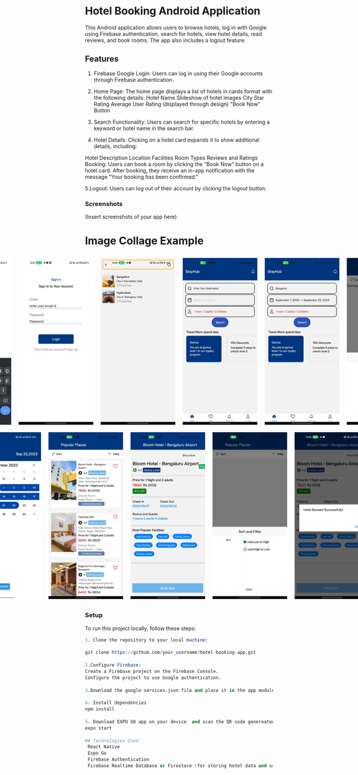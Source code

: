 # Hotel Booking Android Application
This Android application allows users to browse hotels, log in with Google using Firebase authentication, search for hotels, view hotel details, read reviews, and book rooms. The app also includes a logout feature.

## Features
1. Firebase Google Login: Users can log in using their Google accounts through Firebase authentication.

2. Home Page: The home page displays a list of hotels in cards format with the following details:
  Hotel Name
  Slideshow of hotel images
  City
  Star Rating
  Average User Rating (displayed through design)
  "Book Now" Button

3. Search Functionality: Users can search for specific hotels by entering a keyword or hotel name in the search bar.

4. Hotel Details: Clicking on a hotel card expands it to show additional details, including:

Hotel Description
Location
Facilities
Room Types
Reviews and Ratings
Booking: Users can book a room by clicking the "Book Now" button on a hotel card. After booking, they receive an in-app notification with the message "Your booking has been confirmed."

5.Logout: Users can log out of their account by clicking the logout button.

### Screenshots
(Insert screenshots of your app here)

# Image Collage Example

<div style="display: flex; justify-content: center; align-items: center;">
    <img src="/assets/p1.jpeg" alt="Image 1" width="200"  style="margin: 10px;">
    <img src="/assets/p2.jpeg" alt="Image 2" width="200"  style="margin: 10px;">
    <img src="/assets/p3.jpeg" alt="Image 3" width="200"  style="margin: 10px;">
    <img src="/assets/p4.jpeg" alt="Image 3" width="200"  style="margin: 10px;">
    <img src="/assets/p5.jpeg" alt="Image 3" width="200"  style="margin: 10px;">
    <img src="/assets/p6.jpeg" alt="Image 3" width="200"  style="margin: 10px;">
</div>
<div style="display: flex; justify-content: center; align-items: center;">
    <img src="/assets/p7.jpeg" alt="Image 1" width="200"  style="margin: 10px;">
    <img src="/assets/p8.jpeg" alt="Image 2" width="200"  style="margin: 10px;">
    <img src="/assets/p9.jpeg" alt="Image 3" width="200"  style="margin: 10px;">
    <img src="/assets/p10.jpeg" alt="Image 3" width="200"  style="margin: 10px;">
    <img src="/assets/p11.jpeg" alt="Image 3" width="200"  style="margin: 10px;">
    <img src="/assets/v1.mp4" alt="Image 3" width="200"  style="margin: 10px;">
</div>

### Setup
To run this project locally, follow these steps:
  ```s
1. Clone the repository to your local machine:

  git clone https://github.com/your_username/hotel-booking-app.git

2.Configure Firebase:
Create a Firebase project on the Firebase Console.
Configure the project to use Google authentication.

3.Download the google-services.json file and place it in the app module directory of your project.

4. Install dependencies
npm install

5. Download EXPO GO app on your device  and scan the QR code genereated after the following command :
expo start

## Technologies Used
   React Native
   Expo Go
   Firebase Authentication
   Firebase Realtime Database or Firestore (for storing hotel data and user information)

